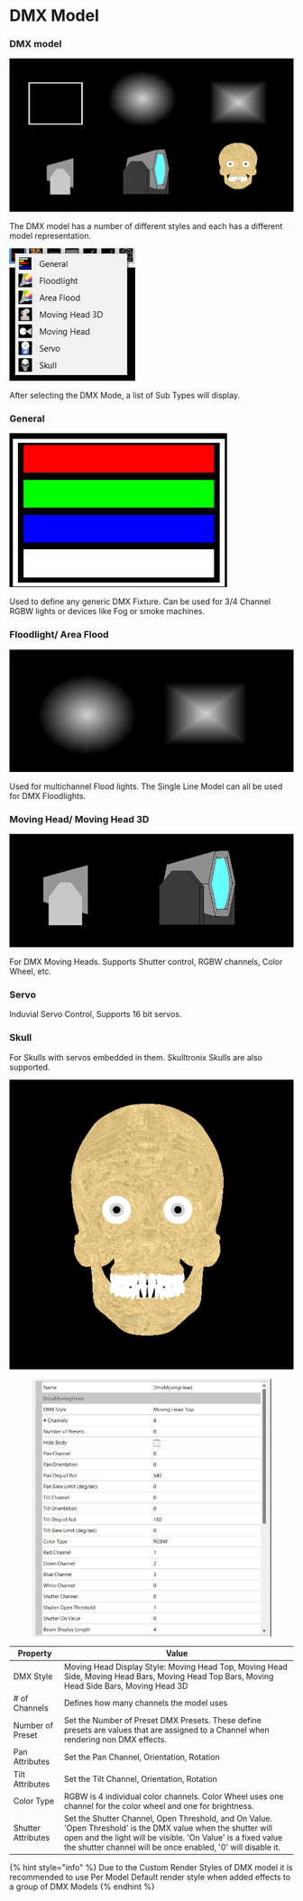 # DMX Model

### **DMX model**

![DMX Model Types](<../../../.gitbook/assets/image (15).png>)

The DMX model has a number of different styles and each has a different model representation.

![](<../../../.gitbook/assets/image (57).png>)

After selecting the DMX Mode, a list of Sub Types will display.

### General

![](<../../../.gitbook/assets/image (19).png>)

Used to define any generic DMX Fixture. Can be used for 3/4 Channel RGBW lights or devices like Fog or smoke machines.

### Floodlight/ Area Flood

![](<../../../.gitbook/assets/image (10).png>)

Used for multichannel Flood lights. The Single Line Model can all be used for DMX Floodlights.

### Moving Head/ Moving Head 3D

![](<../../../.gitbook/assets/image (18).png>)

For DMX Moving Heads. Supports Shutter control, RGBW channels, Color Wheel, etc.

### Servo

Induvial Servo Control, Supports 16 bit servos.

### Skull

For Skulls with servos embedded in them. Skulltronix Skulls are also supported.

![](<../../../.gitbook/assets/image (38).png>)

<figure><img src="../../../.gitbook/assets/image (3).png" alt=""><figcaption></figcaption></figure>

| Property            | Value                                                                                                                                                                                                                                          |
| ------------------- | ---------------------------------------------------------------------------------------------------------------------------------------------------------------------------------------------------------------------------------------------- |
| DMX Style           | Moving Head Display Style: Moving Head Top, Moving Head Side, Moving Head Bars, Moving Head Top Bars, Moving Head Side Bars, Moving Head 3D                                                                                                    |
| # of Channels       | Defines how many channels the model uses                                                                                                                                                                                                       |
| Number of Preset    | Set the Number of Preset DMX Presets. These define presets are values that are assigned to a Channel when rendering non DMX effects.                                                                                                           |
| Pan Attributes      | Set the Pan Channel, Orientation, Rotation                                                                                                                                                                                                     |
| Tilt Attributes     | Set the Tilt Channel, Orientation, Rotation                                                                                                                                                                                                    |
| Color Type          | RGBW is 4 individual color channels. Color Wheel uses one channel for the color wheel and one for brightness.                                                                                                                                  |
| Shutter Attributes  | Set the Shutter Channel, Open Threshold,  and On Value. 'Open Threshold' is the DMX value when the shutter will open and the light will be visible. 'On Value' is a fixed value the shutter channel will be once enabled, '0' will disable it. |



{% hint style="info" %}
Due to the Custom Render Styles of DMX model it is recommended to use Per Model Default render style when added effects to a group of DMX Models
{% endhint %}
